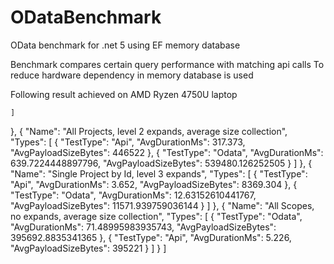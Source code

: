 # ODataBenchmark
OData benchmark for .net 5 using EF memory database

Benchmark compares certain query performance with matching api calls
To reduce hardware dependency in memory database is used

Following result achieved on AMD Ryzen 4750U laptop

    ]
  },
  {
    "Name": "All Projects, level 2 expands, average size collection",
    "Types": [
      {
        "TestType": "Api",
        "AvgDurationMs": 317.373,
        "AvgPayloadSizeBytes": 446522
      },
      {
        "TestType": "Odata",
        "AvgDurationMs": 639.7224448897796,
        "AvgPayloadSizeBytes": 539480.126252505
      }
    ]
  },
  {
    "Name": "Single Project by Id, level 3 expands",
    "Types": [
      {
        "TestType": "Api",
        "AvgDurationMs": 3.652,
        "AvgPayloadSizeBytes": 8369.304
      },
      {
        "TestType": "Odata",
        "AvgDurationMs": 12.63152610441767,
        "AvgPayloadSizeBytes": 11571.939759036144
      }
    ]
  },
  {
    "Name": "All Scopes, no expands, average size collection",
    "Types": [
      {
        "TestType": "Odata",
        "AvgDurationMs": 71.48995983935743,
        "AvgPayloadSizeBytes": 395692.8835341365
      },
      {
        "TestType": "Api",
        "AvgDurationMs": 5.226,
        "AvgPayloadSizeBytes": 395221
      }
    ]
  }
]
